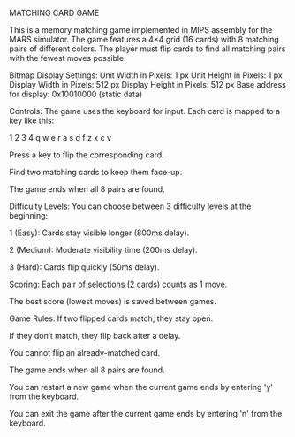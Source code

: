 MATCHING CARD GAME

This is a memory matching game implemented in MIPS assembly for the MARS simulator. The game features a 4×4 grid (16 cards) with 8 matching pairs of different colors. The player must flip cards to find all matching pairs with the fewest moves possible.

Bitmap Display Settings:
Unit Width in Pixels: 1 px
Unit Height in Pixels: 1 px
Display Width in Pixels: 512 px
Display Height in Pixels: 512 px
Base address for display: 0x10010000 (static data)

Controls:
The game uses the keyboard for input. Each card is mapped to a key like this:

1  2  3  4
q  w  e  r
a  s  d  f
z  x  c  v

Press a key to flip the corresponding card.

Find two matching cards to keep them face-up.

The game ends when all 8 pairs are found.

Difficulty Levels:
You can choose between 3 difficulty levels at the beginning:

1 (Easy): Cards stay visible longer (800ms delay).

2 (Medium): Moderate visibility time (200ms delay).

3 (Hard): Cards flip quickly (50ms delay).

Scoring:
Each pair of selections (2 cards) counts as 1 move.

The best score (lowest moves) is saved between games.

Game Rules:
If two flipped cards match, they stay open.

If they don’t match, they flip back after a delay.

You cannot flip an already-matched card.

The game ends when all 8 pairs are found.

You can restart a new game when the current game ends by entering 'y' from the keyboard.

You can exit the game after the current game ends by entering 'n' from the keyboard.
